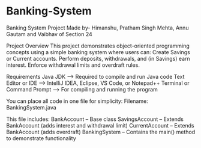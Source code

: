 # Banking-System
Banking System Project Made by- Himanshu, Pratham Singh Mehta, Annu Gautam and Vaibhav of Section 24

Project Overview
This project demonstrates object-oriented programming concepts using a simple banking system where users can:
Create Savings or Current accounts.
Perform deposits, withdrawals, and (in Savings) earn interest.
Enforce withdrawal limits and overdraft rules.

Requirements
Java JDK -->	Required to compile and run Java code
Text Editor or IDE -->	IntelliJ IDEA, Eclipse, VS Code, or Notepad++
Terminal or Command Prompt	--> For compiling and running the program

You can place all code in one file for simplicity:
Filename: BankingSystem.java

This file includes:
BankAccount – Base class
SavingsAccount – Extends BankAccount (adds interest and withdrawal limit)
CurrentAccount – Extends BankAccount (adds overdraft)
BankingSystem – Contains the main() method to demonstrate functionality
